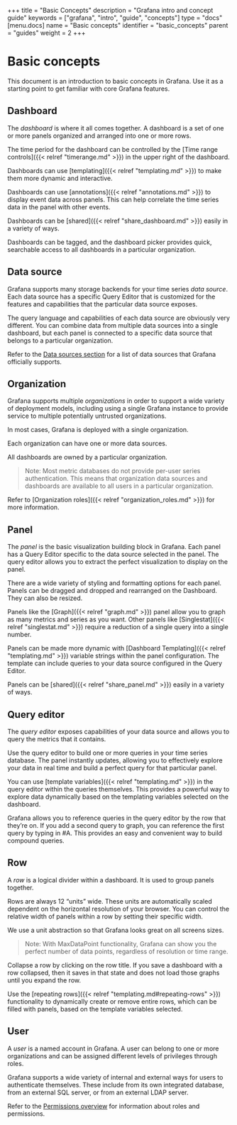 +++
title = "Basic Concepts"
description = "Grafana intro and concept guide"
keywords = ["grafana", "intro", "guide", "concepts"]
type = "docs"
[menu.docs]
name = "Basic concepts"
identifier = "basic_concepts"
parent = "guides"
weight = 2
+++

# Basic concepts

This document is an introduction to basic concepts in Grafana. Use it as a starting point to get familiar with core Grafana features.

## Dashboard

The *dashboard* is where it all comes together. A dashboard is a set of one or more panels organized and arranged into one or more rows.

The time period for the dashboard can be controlled by the [Time range controls]({{< relref "timerange.md" >}}) in the upper right of the dashboard.

Dashboards can use [templating]({{< relref "templating.md" >}}) to make them more dynamic and interactive.

Dashboards can use [annotations]({{< relref "annotations.md" >}}) to display event data across panels. This can help correlate the time series data in the panel with other events.

Dashboards can be [shared]({{< relref "share_dashboard.md" >}}) easily in a variety of ways.

Dashboards can be tagged, and the dashboard picker provides quick, searchable access to all dashboards in a particular organization.

## Data source

Grafana supports many storage backends for your time series *data source*. Each data source has a specific Query Editor that is customized for the features and capabilities that the particular data source exposes.

The query language and capabilities of each data source are obviously very different. You can combine data from multiple data sources into a single dashboard, but each panel is connected to a specific data source that belongs to a particular organization.

Refer to the [Data sources section](https://grafana.com/docs/grafana/latest/features/datasources/) for a list of data sources that Grafana officially supports.

## Organization

Grafana supports multiple *organizations* in order to support a wide variety of deployment models, including using a single Grafana instance to provide service to multiple potentially untrusted organizations.

In most cases, Grafana is deployed with a single organization.

Each organization can have one or more data sources.

All dashboards are owned by a particular organization.

 > Note: Most metric databases do not provide per-user series authentication. This means that organization data sources and dashboards are available to all users in a particular organization.

Refer to [Organization roles]({{< relref "organization_roles.md" >}}) for more information.

## Panel

The *panel* is the basic visualization building block in Grafana. Each panel has a Query Editor specific to the data source selected in the panel. The query editor allows you to extract the perfect visualization to display on the panel.

There are a wide variety of styling and formatting options for each panel. Panels can be dragged and dropped and rearranged on the Dashboard. They can also be resized.

Panels like the [Graph]({{< relref "graph.md" >}}) panel allow you to graph as many metrics and series as you want. Other panels like [Singlestat]({{< relref "singlestat.md" >}}) require a reduction of a single query into a single number.

Panels can be made more dynamic with [Dashboard Templating]({{< relref "templating.md" >}}) variable strings within the panel configuration. The template can include queries to your data source configured in the Query Editor.

Panels can be [shared]({{< relref "share_panel.md" >}}) easily in a variety of ways.

## Query editor

The *query editor* exposes capabilities of your data source and allows you to query the metrics that it contains.

Use the query editor to build one or more queries in your time series database. The panel instantly updates, allowing you to effectively explore your data in real time and build a perfect query for that particular panel.

You can use [template variables]({{< relref "templating.md" >}}) in the query editor within the queries themselves. This provides a powerful way to explore data dynamically based on the templating variables selected on the dashboard.

Grafana allows you to reference queries in the query editor by the row that they’re on. If you add a second query to graph, you can reference the first query by typing in #A. This provides an easy and convenient way to build compound queries.

## Row

A *row* is a logical divider within a dashboard. It is used to group panels together.

Rows are always 12 “units” wide. These units are automatically scaled dependent on the horizontal resolution of your browser. You can control the relative width of panels within a row by setting their specific width.

We use a unit abstraction so that Grafana looks great on all screens sizes.

 > Note: With MaxDataPoint functionality, Grafana can show you the perfect number of data points, regardless of resolution or time range.

Collapse a row by clicking on the row title. If you save a dashboard with a row collapsed, then it saves in that state and does not load those graphs until you expand the row.

Use the [repeating rows]({{< relref "templating.md#repeating-rows" >}}) functionality to dynamically create or remove entire rows, which can be filled with panels, based on the template variables selected.

## User

A *user* is a named account in Grafana. A user can belong to one or more organizations and can be assigned different levels of privileges through roles.

Grafana supports a wide variety of internal and external ways for users to authenticate themselves. These include from its own integrated database, from an external SQL server, or from an external LDAP server.

Refer to the [Permissions overview](docs\sources\permissions\overview.md) for information about roles and permissions.
